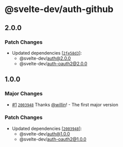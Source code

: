 # @svelte-dev/auth-github

## 2.0.0

### Patch Changes

- Updated dependencies [[`2fe58d3`](https://github.com/willin/svelte-turbo/commit/2fe58d3230de76ab70d4cd7119ceaea4b065f39e)]:
  - @svelte-dev/auth@2.0.0
  - @svelte-dev/auth-oauth2@2.0.0

## 1.0.0

### Major Changes

- [#1](https://github.com/willin/svelte-turbo/pull/1) [`2003948`](https://github.com/willin/svelte-turbo/commit/2003948cde7de474f0da4c2f5132ed26afe05210) Thanks [@willin](https://github.com/willin)! - The first major version

### Patch Changes

- Updated dependencies [[`2003948`](https://github.com/willin/svelte-turbo/commit/2003948cde7de474f0da4c2f5132ed26afe05210)]:
  - @svelte-dev/auth@1.0.0
  - @svelte-dev/auth-oauth2@1.0.0
